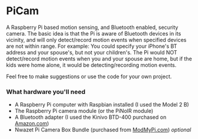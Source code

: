 # PiCam
A Raspberry Pi based motion sensing, and Bluetooth enabled, security camera. The basic idea is that the Pi is aware of Bluetooth devices in its vicinity, and will only detect/record motion events when specified devices are not within range. For example: You could specify your iPhone's BT address and your spouse's, but not your children's. The Pi would NOT detect/record motion events when you and your spouse are home, but if the kids were home alone, it would be detecting/recording motion events.

Feel free to make suggestions or use the code for your own project.

### What hardware you'll need
* A Raspberry Pi computer with Raspbian installed (I used the Model 2 B)
* The Raspberry Pi camera module (or the PiNoIR module)
* A Bluetooth adapter (I used the Kinivo BTD-400 purchased on [Amazon.com](http://www.amazon.com/Kinivo-BTD-400-Bluetooth-4-0-adapter/dp/B007Q45EF4))
* Nwazet Pi Camera Box Bundle (purchased from [ModMyPi.com](http://www.modmypi.com/raspberry-pi/camera/nwazet-pi-camera-box-bundle-case,-lens-and-wall-mount-b-plus)) *optional*

